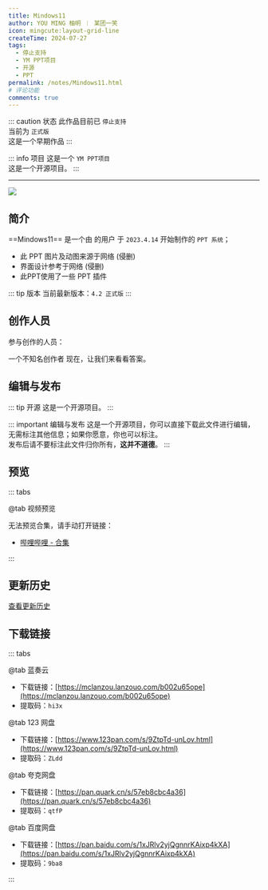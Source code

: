 ```yaml
---
title: Mindows11
author: YOU MING 柚明 ︱ 某团一笑
icon: mingcute:layout-grid-line
createTime: 2024-07-27
tags:
  - 停止支持
  - YM PPT项目
  - 开源
  - PPT
permalink: /notes/Mindows11.html
# 评论功能
comments: true
---
```


::: caution 状态
此作品目前已 `停止支持`\
当前为 `正式版`\
这是一个早期作品
:::

::: info 项目
这是一个 `YM PPT项目`\
这是一个开源项目。
:::

---

![](https://image.youming.us.kg/min11.png)

## <Icon name="mingcute:document-line" color="currentColor" /> 简介

==Mindows11== 是一个由 <Badge text="Youming 工作室" type="tip" /> 的用户 <Badge text="YOU MING 柚明" type="info" /> 于 `2023.4.14` 开始制作的  `PPT 系统`；

- 此 PPT 图片及动图来源于网络      (侵删)
- 界面设计参考于网络                 (侵删)
- 此PPT使用了一些 PPT 插件

::: tip 版本
当前最新版本：`4.2 正式版`
:::

## <Icon name="mingcute:contacts-3-line" color="currentColor" /> 创作人员

参与创作的人员：<Badge text="YOU MING 柚明" type="info" /> <Badge text="某团一笑" type="info" />

<LinkCard title="YOU MING 柚明" icon="https://image.youming.us.kg/ym-ys.png" href="/notes/更多/工作室.html#you-ming-柚明">
    一个不知名创作者
</LinkCard>

<LinkCard title="某团一笑" icon="https://image.youming.us.kg/tx-2-ys.png" href="/notes/更多/工作室.html#某团一笑">
    现在，让我们来看看答案。
</LinkCard>

## <Icon name="mingcute:pencil-3-line" color="currentColor" /> 编辑与发布

::: tip 开源
这是一个开源项目。
:::

::: important 编辑与发布
这是一个开源项目，你可以直接下载此文件进行编辑，无需标注其他信息；如果你愿意，你也可以标注。\
发布后请不要标注此文件归你所有，**这并不道德**。
:::

## <Icon name="mingcute:eye-2-line" color="currentColor" /> 预览
::: tabs

@tab <Icon name="mingcute:film-line" color="currentColor" /> 视频预览

无法预览合集，请手动打开链接：
- <Icon name="mingcute:bilibili-line" color="currentColor" /> [哔哩哔哩 - 合集](https://space.bilibili.com/1337092956/channel/collectiondetail?sid=1514698)

:::

## <Icon name="mingcute:history-anticlockwise-line" color="currentColor" /> 更新历史

[查看更新历史](/notes/更新历史/Mindows11.html)

## <Icon name="mingcute:arrow-to-down-line" color="currentColor" /> 下载链接
::: tabs

@tab <Icon name="mingcute:cloud-line" color="currentColor" /> 蓝奏云

- 下载链接：[https://mclanzou.lanzouo.com/b002u65ope](https://mclanzou.lanzouo.com/b002u65ope)
- 提取码：`hi3x`

@tab <Icon name="mingcute:cloud-line" color="currentColor" /> 123 网盘

- 下载链接：[https://www.123pan.com/s/9ZtpTd-unLov.html](https://www.123pan.com/s/9ZtpTd-unLov.html)
- 提取码：`ZLdd`

@tab <Icon name="mingcute:cloud-line" color="currentColor" /> 夸克网盘

- 下载链接：[https://pan.quark.cn/s/57eb8cbc4a36](https://pan.quark.cn/s/57eb8cbc4a36)
- 提取码：`qtfP`

@tab <Icon name="mingcute:cloud-line" color="currentColor" /> 百度网盘

- 下载链接：[https://pan.baidu.com/s/1xJRlv2yjQgnnrKAixp4kXA](https://pan.baidu.com/s/1xJRlv2yjQgnnrKAixp4kXA)
- 提取码：`9ba8`

:::